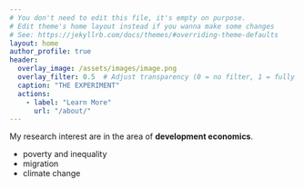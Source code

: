 ```yaml
---
# You don't need to edit this file, it's empty on purpose.
# Edit theme's home layout instead if you wanna make some changes
# See: https://jekyllrb.com/docs/themes/#overriding-theme-defaults
layout: home
author_profile: true
header:
  overlay_image: /assets/images/image.png
  overlay_filter: 0.5  # Adjust transparency (0 = no filter, 1 = fully dark)
  caption: "THE EXPERIMENT"
  actions:
    - label: "Learn More"
      url: "/about/"
---
```

<!-- Google tag (gtag.js) -->
<script async src="https://www.googletagmanager.com/gtag/js?id=G-CCD8WD25BZ"></script>
<script>
  window.dataLayer = window.dataLayer || [];
  function gtag(){dataLayer.push(arguments);}
  gtag('js', new Date());

  gtag('config', 'G-CCD8WD25BZ');
</script>
My research interest are in the area of **development economics**.

- poverty and inequality
- migration
- climate change
